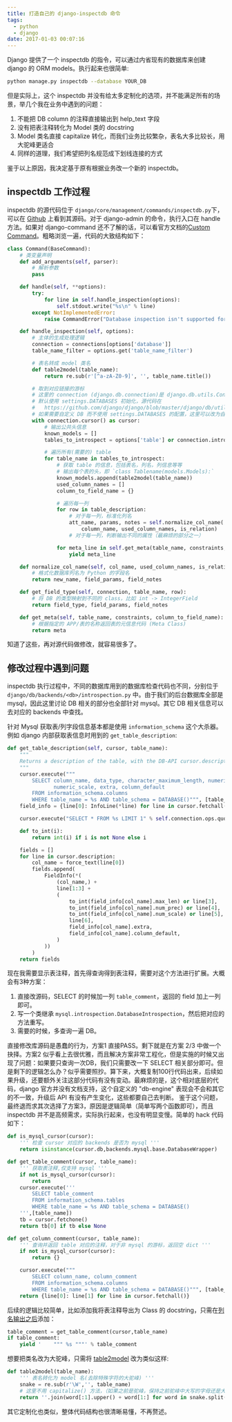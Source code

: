 ```yaml
---
title: 打造自己的 django-inspectdb 命令
tags:
  - python
  - django
date: 2017-01-03 00:07:16
---
```



Django 提供了一个 inspectdb 的指令，可以通过内省现有的数据库来创建 django 的 ORM models。执行起来也很简单:
```bash
python manage.py inspectdb --database YOUR_DB
```
但是实际上，这个 inspectdb 并没有给太多定制化的选项，并不能满足所有的场景，举几个我在业务中遇到的问题：
1. 不能把 DB column 的注释直接输出到 help_text 字段
2. 没有把表注释转化为 Model 类的 docstring
3. Model 类名直接 capitalize 转化，而我们业务比较繁杂，表名大多比较长，用大驼峰更适合
4. 同样的道理，我们希望把列名规范成下划线连接的方式

鉴于以上原因，我决定基于原有根据业务改一个新的 inspectdb。
<!-- more -->

## inspectdb 工作过程
inspectdb 的源代码位于 `django/core/management/commands/inspectdb.py`下，可以在 [Github](https://github.com/django/django/blob/master/django/core/management/commands/inspectdb.py) 上看到其源码。对于 django-admin 的命令，执行入口在 handle 方法。如果对 django-command 还不了解的话，可以看官方文档的[Custom Command](https://docs.djangoproject.com/en/1.10/howto/custom-management-commands/)。粗略浏览一遍，代码的大致结构如下：
```python
class Command(BaseCommand):
    # 类变量声明
    def add_arguments(self, parser):
        # 解析参数
        pass

    def handle(self, **options):
        try:
            for line in self.handle_inspection(options):
                self.stdout.write("%s\n" % line)
        except NotImplementedError:
            raise CommandError("Database inspection isn't supported for the currently selected database backend.")

    def handle_inspection(self, options):
        # 主体的生成处理逻辑
        connection = connections[options['database']]
        table_name_filter = options.get('table_name_filter')

        # 表名转成 model 类名
        def table2model(table_name):
            return re.sub(r'[^a-zA-Z0-9]', '', table_name.title())

        # 取到对应链接的游标
        # 这里的 connection (django.db.connection)是 django.db.utils.ConnectionHandler 的实例
        # 默认使用 settings.DATABASES 初始化，源代码在
        #   https://github.com/django/django/blob/master/django/db/utils.py#L144
        # 如果需要自定义 DB 而不使用 settings.DATABASES 的配置，这里可以改为自己新建的实例
        with connection.cursor() as cursor:
            # 输出公共头信息
            known_models = []
            tables_to_introspect = options['table'] or connection.introspection.table_names(cursor)

            # 遍历所有(需要的) table
            for table_name in tables_to_introspect:
                # 获取 table 的信息，包括表名，列名，列信息等等
                # 输出每个表的头，即 `class Tablename(models.Models):`
                known_models.append(table2model(table_name))
                used_column_names = []
                column_to_field_name = {}

                # 遍历每一列
                for row in table_description:
                    # 对于每一列，标准化列名
                    att_name, params, notes = self.normalize_col_name(
                        column_name, used_column_names, is_relation)
                    # 对于每一列，判断输出不同的属性（最麻烦的部分之一）

                for meta_line in self.get_meta(table_name, constraints, column_to_field_name):
                    yield meta_line

    def normalize_col_name(self, col_name, used_column_names, is_relation):
        # 格式化数据库列名为 Python 的字段名
        return new_name, field_params, field_notes

    def get_field_type(self, connection, table_name, row):
        # 将 DB 的类型映射到不同的 class，比如 int -> IntegerField
        return field_type, field_params, field_notes

    def get_meta(self, table_name, constraints, column_to_field_name):
        # 根据指定的 APP/表的名称返回表的元信息代码 (Meta Class)
        return meta
```
知道了这些，再对源代码做修改，就容易很多了。

## 修改过程中遇到问题
inspectdb 执行过程中，不同的数据库用到的数据库检查代码也不同，分别位于 `django/db/backends/<db>/introspection.py` 中。由于我们的后台数据库全部是 mysql，因此这里讨论 DB 相关的部分也全部针对 mysql。其它 DB 相关信息可以去对应的 backends 中查找。

针对 Mysql 获取表/列字段信息基本都是使用 `information_schema` 这个大杀器。例如 django 内部获取表信息时用到的 `get_table_description`:
```python
def get_table_description(self, cursor, table_name):
    """
    Returns a description of the table, with the DB-API cursor.description interface."
    """
    cursor.execute("""
        SELECT column_name, data_type, character_maximum_length, numeric_precision,
               numeric_scale, extra, column_default
        FROM information_schema.columns
        WHERE table_name = %s AND table_schema = DATABASE()""", [table_name])
    field_info = {line[0]: InfoLine(*line) for line in cursor.fetchall()}

    cursor.execute("SELECT * FROM %s LIMIT 1" % self.connection.ops.quote_name(table_name))

    def to_int(i):
        return int(i) if i is not None else i

    fields = []
    for line in cursor.description:
        col_name = force_text(line[0])
        fields.append(
            FieldInfo(*(
                (col_name,) +
                line[1:3] +
                (
                    to_int(field_info[col_name].max_len) or line[3],
                    to_int(field_info[col_name].num_prec) or line[4],
                    to_int(field_info[col_name].num_scale) or line[5],
                    line[6],
                    field_info[col_name].extra,
                    field_info[col_name].column_default,
                )
            ))
        )
    return fields
```
现在我需要显示表注释，首先得查询得到表注释，需要对这个方法进行扩展。大概会有3种方案：
1. 直接改源码，SELECT 的时候加一列 `table_comment`，返回的 field 加上一列即可。
2. 写一个类继承 `mysql.introspection.DatabaseIntrospection`，然后把对应的方法重写。
3. 需要的时候，多查询一遍 DB。

直接修改库源码是愚蠢的行为，方案1 直接PASS。剩下就是在方案 2/3 中做一个抉择。方案2 似乎看上去很优雅，而且解决方案非常工程化，但是实施的时候又出现了问题：如果要只查询一次DB，我们只需要改一下 SELECT 相关部分即可。但是剩下的逻辑怎么办？似乎需要照抄。算下来，大概复制100行代码出来，后续如果升级，还要额外关注这部分代码有没有变动。最麻烦的是，这个相对底层的代码，django 官方并没有文档支持，这个自定义的 "db-engine" 表现会不会和其它的不一致，升级后 API 有没有产生变化，这些都要自己去判断。
鉴于这个问题，最终退而求其次选择了方案3，原因是逻辑简单（简单写两个函数即可），而且 inspectdb 并不是高频需求，实际执行起来，也没有明显变慢。简单的 hack 代码如下：
```python
def is_mysql_cursor(cursor):
    ''' 检查 cursor 对应的 backends 是否为 mysql '''
    return isinstance(cursor.db,backends.mysql.base.DatabaseWrapper)

def get_table_comment(cursor, table_name):
    ''' 获取表注释,仅支持 mysql '''
    if not is_mysql_cursor(cursor):
        return
    cursor.execute('''
        SELECT table_comment
        FROM information_schema.tables
        WHERE table_name = %s AND table_schema = DATABASE()
    ''',[table_name])
    tb = cursor.fetchone()
    return tb[0] if tb else None

def get_column_comment(cursor, table_name):
    ''' 查询并返回 table 对应的注释，对于非 mysql 的游标，返回空 dict '''
    if not is_mysql_cursor(cursor):
        return {}

    cursor.execute("""
        SELECT column_name, column_comment
        FROM information_schema.columns
        WHERE table_name = %s AND table_schema = DATABASE()""", [table_name])
    return {line[0]: line[1] for line in cursor.fetchall()}
```
后续的逻辑比较简单，比如添加我将表注释导出为 Class 的 docstring，只需在[列名输出之后](https://github.com/django/django/blob/master/django/core/management/commands/inspectdb.py#L91)添加：
```python
table_comment = get_table_comment(cursor,table_name)
if table_comment:
    yield '    """ %s """' % table_comment
```
想要把类名改为大驼峰，只需将 [table2model](https://github.com/django/django/blob/master/django/core/management/commands/inspectdb.py#L42) 改为类似这样:
```python
def table2model(table_name):
    ''' 表名转化为 model 名(去除特殊字符的大驼峰) '''
    snake = re.sub(r'\W','', table_name)
    # 这里不用 capitalize() 方法，（如果之前是驼峰，保持之前驼峰中大写的字母还是大写）
    return ''.join(word[:1].upper() + word[1:] for word in snake.split('_'))
```
其它定制化也类似，整体代码结构也很清晰易懂，不再赘述。
